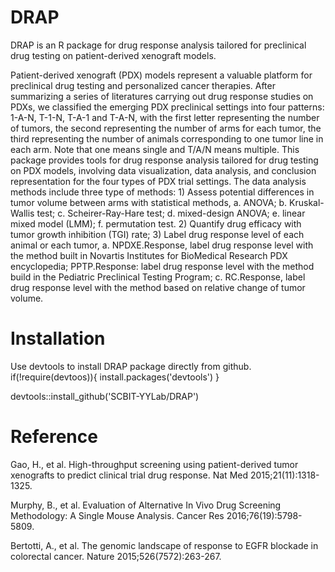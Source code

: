 
# DRAP
DRAP is an R package for drug response analysis tailored for preclinical drug testing on patient-derived xenograft models. 

Patient-derived xenograft (PDX) models represent a valuable platform for preclinical drug testing and personalized cancer therapies. After summarizing a series of literatures carrying out drug response studies on PDXs, we classified the emerging PDX preclinical settings into four patterns: 1-A-N, T-1-N, T-A-1 and T-A-N, with the first letter representing the number of tumors, the second representing the number of arms for each tumor, the third representing the number of animals corresponding to one tumor line in each arm. Note that one means single and T/A/N means multiple. This package provides tools for drug response analysis tailored for drug testing on PDX models, involving data visualization, data analysis, and conclusion representation for the four types of PDX trial settings. The data analysis methods include three type of methods: 1) Assess potential differences in tumor volume between arms with statistical methods, a. ANOVA; b. Kruskal-Wallis test; c. Scheirer-Ray-Hare test; d. mixed-design ANOVA; e. linear mixed model (LMM); f. permutation test. 2) Quantify drug efficacy with tumor growth inhibition (TGI) rate; 3) Label drug response level of each animal or each tumor, a. NPDXE.Response, label drug response level with the method built in Novartis Institutes for BioMedical Research PDX encyclopedia; PPTP.Response: label drug response level with the method build in the Pediatric Preclinical Testing Program; c. RC.Response, label drug response level with the method based on relative change of tumor volume.


# Installation

Use devtools to install DRAP package directly from github.
if(!require(devtoos)){
  install.packages('devtools')
}

devtools::install_github('SCBIT-YYLab/DRAP')


# Reference
Gao, H., et al. High-throughput screening using patient-derived tumor xenografts to predict clinical trial drug response. Nat Med 2015;21(11):1318-1325.

Murphy, B., et al. Evaluation of Alternative In Vivo Drug Screening Methodology: A Single Mouse Analysis. Cancer Res 2016;76(19):5798-5809.

Bertotti, A., et al. The genomic landscape of response to EGFR blockade in colorectal cancer. Nature 2015;526(7572):263-267.
